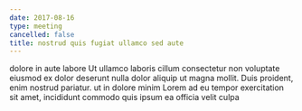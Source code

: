 ```yaml
---
date: 2017-08-16
type: meeting
cancelled: false
title: nostrud quis fugiat ullamco sed aute
---
```

dolore in aute labore Ut ullamco laboris cillum consectetur non voluptate eiusmod ex dolor deserunt nulla dolor aliquip ut magna mollit. Duis proident, enim nostrud pariatur. ut in dolore minim Lorem ad eu tempor exercitation sit amet, incididunt commodo quis ipsum ea officia velit culpa